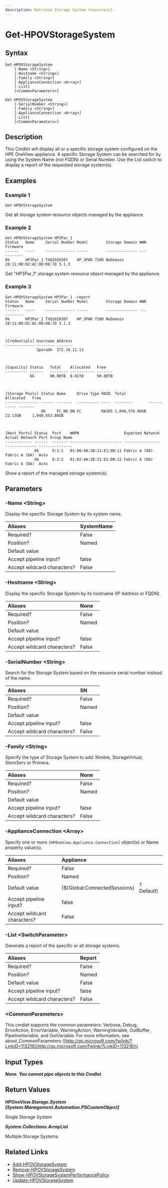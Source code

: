 ```yaml
---
description: Retrieve Storage System resource(s).
---
```


# Get-HPOVStorageSystem

## Syntax

```text
Get-HPOVStorageSystem
    [-Name <String>]
    [-Hostname <String>]
    [-Family <String>]
    [-ApplianceConnection <Array>]
    [-List]
    [<CommonParameters>]
```

```text
Get-HPOVStorageSystem
    [-SerialNumber <String>]
    [-Family <String>]
    [-ApplianceConnection <Array>]
    [-List]
    [<CommonParameters>]
```

## Description

This Cmdlet will display all or a specific storage system configured on the HPE OneView appliance. A specific Storage System can be searched for by using the System Name \(not FQDN\) or Serial Number. Use the List switch to display a report of the requested storage system\(s\).

## Examples

### Example 1

```text
Get-HPOVStorageSystem
```

Get all storage system resource objects managed by the appliance.

### Example 2

```text
Get-HPOVStorageSystem HP3Par_1
Status   Name     Serial Number Model        Storage Domain WWN                     Firmware
------   ----     ------------- -----        -------------- ---                     --------
Ok       HP3Par_1 TXQ1020307    HP_3PAR 7200 NoDomain       28:11:00:02:AC:00:08:7D 3.1.3
```

Get "HP3Par\_1" storage system resource object managed by the appliance.

### Example 3

```text
Get-HPOVStorageSystem HP3Par_1 -report
Status   Name     Serial Number Model        Storage Domain WWN                     Firmware
------   ----     ------------- -----        -------------- ---                     --------
Ok       HP3Par_1 TXQ1020307    HP_3PAR 7200 NoDomain       28:11:00:02:AC:00:08:7D 3.1.3



[Credentials] Username Address
------------- -------- -------
              3paradm  172.18.11.13



[Capacity] Status   Total    Allocated   Free
---------- ------   -------- ----------- -------
           Ok       90.00TB  0.01TB      90.00TB



[Storage Pools] Status Name     Drive Type RAID  Total          Allocated   Free
--------------- ------ -------  ---------- ----  --------       ----------- -------
                OK     FC_NO_DN FC         RAID5 1,048,576.00GB 22.13GB     1,048,553.88GB



[Host Ports] Status  Port    WWPN                    Expected Network Actual Network Port Group Name
------------ ------  ------- ----------------------- ---------------- -------------- ---------------
             Ok      0:1:1   01:00:4A:2B:21:E1:00:11 Fabric A (DA)    Fabric A (DA)  Auto
             Ok      0:2:2   01:02:4A:2B:21:E1:00:12 Fabric A (DA)    Fabric A (DA)  Auto
```

Show a report of the managed storage system\(s\).

## Parameters

### -Name &lt;String&gt;

Display the specific Storage System by its system name.

| Aliases | SystemName |
| :--- | :--- |
| Required? | False |
| Position? | Named |
| Default value |  |
| Accept pipeline input? | false |
| Accept wildcard characters? | False |

### -Hostname &lt;String&gt;

Display the specific Storage System by its hostname \(IP Address or FQDN\).

| Aliases | None |
| :--- | :--- |
| Required? | False |
| Position? | Named |
| Default value |  |
| Accept pipeline input? | false |
| Accept wildcard characters? | False |

### -SerialNumber &lt;String&gt;

Search for the Storage System based on the resource serial number instead of the name.

| Aliases | SN |
| :--- | :--- |
| Required? | False |
| Position? | Named |
| Default value |  |
| Accept pipeline input? | false |
| Accept wildcard characters? | False |

### -Family &lt;String&gt;

Specify the type of Storage System to add: Nimble, StorageVirtual, StoreServ or Primera.

| Aliases | None |
| :--- | :--- |
| Required? | False |
| Position? | Named |
| Default value |  |
| Accept pipeline input? | false |
| Accept wildcard characters? | False |

### -ApplianceConnection &lt;Array&gt;

Specify one or more `[HPOneView.Appliance.Connection]` object\(s\) or Name property value\(s\).

| Aliases | Appliance |  |
| :--- | :--- | :--- |
| Required? | False |  |
| Position? | Named |  |
| Default value | \(${Global:ConnectedSessions} | ? Default\) |
| Accept pipeline input? | false |  |
| Accept wildcard characters? | False |  |

### -List &lt;SwitchParameter&gt;

Generate a report of the specific or all storage systems.

| Aliases | Report |
| :--- | :--- |
| Required? | False |
| Position? | Named |
| Default value | False |
| Accept pipeline input? | false |
| Accept wildcard characters? | False |

### &lt;CommonParameters&gt;

This cmdlet supports the common parameters: Verbose, Debug, ErrorAction, ErrorVariable, WarningAction, WarningVariable, OutBuffer, PipelineVariable, and OutVariable. For more information, see about\_CommonParameters \([http://go.microsoft.com/fwlink/?LinkID=113216](http://go.microsoft.com/fwlink/?LinkID=113216)\)

## Input Types

_**None. You cannot pipe objects to this Cmdlet.**_

## Return Values

_**HPOneView.Storage.System \[System.Management.Automation.PSCustomObject\]**_

Single Storage System

_**System.Collections.ArrayList**_ 

Multiple Storage Systems

## Related Links

* [Add-HPOVStorageSystem](add-hpovstoragesystem.md)
* [Remove-HPOVStorageSystem](remove-hpovstoragesystem.md)
* [Show-HPOVStorageSystemPerformancePolicy](show-hpovstoragesystemperformancepolicy.md)
* [Update-HPOVStorageSystem](update-hpovstoragesystem.md)

